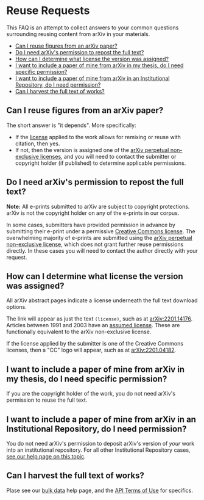 Reuse Requests
==============

This FAQ is an attempt to collect answers to your common questions surrounding reusing content from arXiv in your materials. 

- [Can I reuse figures from an arXiv paper?](#figures) 
- [Do I need arXiv's permission to repost the full text?](#full_text)
- [How can I determine what license the version was assigned?](#what_license)
- [I want to include a paper of mine from arXiv in my thesis, do I need specific permission?](#thesis)
- [I want to include a paper of mine from arXiv in an Institutional Repository, do I need permission?](#ir)
- [Can I harvest the full text of works?](#bulk_data)

<span name="figures"></span>
## Can I reuse figures from an arXiv paper?

The short answer is "it depends". More specifically: 
  - If the [license](/help/license) applied to the work allows for remixing or reuse with citation, then yes. 
  - If not, then the version is assigned one of the [arXiv perpetual non-exclusive licenses](https://arxiv.org/licenses/nonexclusive-distrib/1.0/), and you will need to contact the submitter or copyright holder (if published) to determine applicable permissions. 

<span name="full_text"></span>
## Do I need arXiv's permission to repost the full text?

**Note:** All e-prints submitted to arXiv are subject to copyright protections. arXiv is not the copyright holder on any of the e-prints in our corpus. 

In some cases, submitters have provided permission in advance by submitting their e-print under a permissive [Creative Commons license](/help/license#licenses-available). The overwhelming majority of e-prints are submitted using the [arXiv perpetual non-exclusive license](https://arxiv.org/licenses/nonexclusive-distrib/1.0/), which does not grant further reuse permissions directly. In these cases you will need to contact the author directly with your request.

<span name="what_license"></span>
## How can I determine what license the version was assigned?

All arXiv abstract pages indicate a license underneath the full text download options. 

The link will appear as just the text `(license)`, such as at [arXiv:2201.14176](https://arxiv.org/abs/2103.14176v2). Articles between 1991 and 2003 have an [assumed license](https://arxiv.org/licenses/assumed-1991-2003/license.html). These are functionally equivalent to the arXiv non-exclusive license.  

If the license applied by the submitter is one of the Creative Commons licenses, then a "CC" logo will appear, such as at [arXiv:2201.04182](https://arxiv.org/abs/2201.04182v1). 

<span name="thesis"></span>
## I want to include a paper of mine from arXiv in my thesis, do I need specific permission?

If you are the copyright holder of the work, you do not need arXiv's permission to reuse the full text. 

<span name="ir"></span>
## I want to include a paper of mine from arXiv in an Institutional Repository, do I need permission?

You do not need arXiv's permission to deposit arXiv's version of *your* work into an institutional repository. For all other Institutional Repository cases, [see our help page on this topic](/help/ir). 

<span name="bulk_data"></span>
## Can I harvest the full text of works? 

Plase see our [bulk data](/help/bulk_data) help page, and the [API Terms of Use](/help/api/tou) for specifics. 